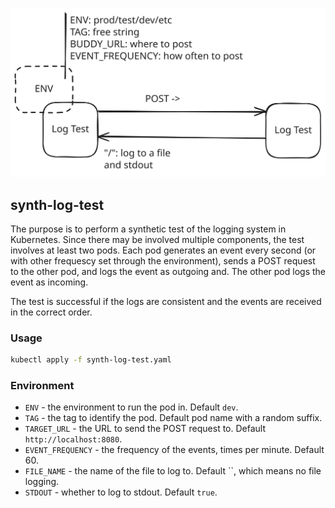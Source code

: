 ![synth-log-test](synth-log-test.svg)

## synth-log-test
The purpose is to perform a synthetic test of the logging system in Kubernetes. 
Since there may be involved multiple components, the test involves at least two pods. 
Each pod generates an event every second (or with other frequescy set through the environment), sends a POST request to the other pod, and logs the event as outgoing and.
The other pod logs the event as incoming.

The test is successful if the logs are consistent and the events are received in the correct order. 

### Usage
```bash
kubectl apply -f synth-log-test.yaml
```

### Environment
- `ENV` - the environment to run the pod in. Default `dev`.
- `TAG` - the tag to identify the pod. Default pod name with a random suffix.
- `TARGET_URL` - the URL to send the POST request to. Default `http://localhost:8080`.
- `EVENT_FREQUENCY` - the frequency of the events, times per minute. Default 60.
- `FILE_NAME` - the name of the file to log to. Default ``, which means no file logging.
- `STDOUT` - whether to log to stdout. Default `true`.

